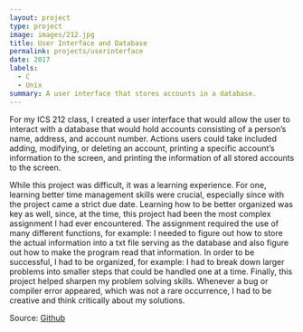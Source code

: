 ```yaml
---
layout: project
type: project
image: images/212.jpg
title: User Interface and Database
permalink: projects/userinterface
date: 2017
labels:
  - C
  - Unix
summary: A user interface that stores accounts in a database.
---
```


For my ICS 212 class, I created a user interface that would allow the user to interact with a database that would hold accounts consisting of a person’s name, address, and account number. Actions users could take included adding, modifying, or deleting an account, printing a specific account’s information to the screen, and printing the information of all stored accounts to the screen. 

While this project was difficult, it was a learning experience. For one, learning better time management skills were crucial, especially since with the project came a strict due date. Learning how to be better organized was key as well, since, at the time, this project had been the most complex assignment I had ever encountered. The assignment required the use of many different functions, for example: I needed to figure out how to store the actual information into a txt file serving as the database and also figure out how to make the program read that information. In order to be successful, I had to be organized, for example: I had to break down larger problems into smaller steps that could be handled one at a time. Finally, this project helped sharpen my problem solving skills. Whenever a bug or compiler error appeared, which was not a rare occurrence, I had to be creative and think critically about my solutions. 


Source: <a href="https://github.com/awyz/database-212">Github</a>

